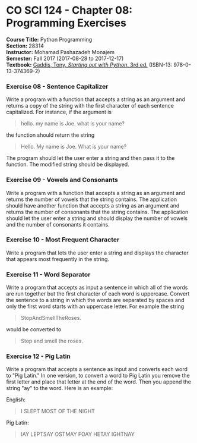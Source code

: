 # CO SCI 124 - Chapter 08: Programming Exercises
**Course Title:** Python Programming<br/>
**Section:** 28314<br/>
**Instructor:** Mohamad Pashazadeh Monajem<br/>
**Semester:** Fall 2017 (2017-08-28 to 2017-12-17)<br/>
**Textbook:** [Gaddis, Tony. _Starting out with Python_. 3rd ed.](http://www.mypearsonstore.com/bookstore/starting-out-with-python-subscription-0133743691)
(ISBN-13: 978-0-13-374369-2)

### Exercise 08 - Sentence Capitalizer
Write a program with a function that accepts a string as an argument and returns
a copy of the string with the first character of each sentence capitalized. For
instance, if the argument is

> hello. my name is Joe. what is your name?

the function should return the string

> Hello. My name is Joe. What is your name?

The program should let the user enter a string and then pass it to the function.
The modified string should be displayed.

### Exercise 09 - Vowels and Consonants
Write a program with a function that accepts a string as an argument and returns
the number of vowels that the string contains. The application should have
another function that accepts a string as an argument and returns the number of
consonants that the string contains. The application should let the user enter a
string and should display the number of vowels and the number of consonants it
contains.

### Exercise 10 - Most Frequent Character
Write a program that lets the user enter a string and displays the character
that appears most frequently in the string.

### Exercise 11 - Word Separator
Write a program that accepts as input a sentence in which all of the words are
run together but the first character of each word is uppercase. Convert the
sentence to a string in which the words are separated by spaces and only the
first word starts with an uppercase letter. For example the string

> StopAndSmellTheRoses.

would be converted to

> Stop and smell the roses.

### Exercise 12 - Pig Latin
Write a program that accepts a sentence as input and converts each word to
"Pig Latin." In one version, to convert a word to Pig Latin you remove the first
letter and place that letter at the end of the word. Then you append the string
"ay" to the word. Here is an example:

English:
> I SLEPT MOST OF THE NIGHT

Pig Latin:
> IAY LEPTSAY OSTMAY FOAY HETAY IGHTNAY

